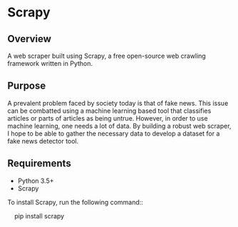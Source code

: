 # Scrapy

## Overview

A web scraper built using Scrapy, a free open-source web crawling framework written in Python.

## Purpose

A prevalent problem faced by society today is that of fake news. This issue can be combatted using a machine learning based tool that classifies articles or parts of articles as being untrue. However, in order to use machine learning, one needs a lot of data. By building a robust web scraper, I hope to be able to gather the necessary data to develop a dataset for a fake news detector tool. 

## Requirements

* Python 3.5+
* Scrapy 

To install Scrapy, run the following command::

    pip install scrapy

